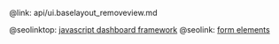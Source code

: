 @link: api/ui.baselayout_removeview.md

@seolinktop: [javascript dashboard framework](https://webix.com)
@seolink: [form elements](https://webix.com/widget/form/)